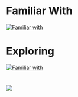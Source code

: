 # Familiar With
[![Familiar with](https://skillicons.dev/icons?i=github,css,html,js,php,jquery,nodejs,mysql,mongodb,postgres,sqlite,nginx,sublime&theme=light)](https://www.kasperg.net)

# Exploring
[![Familiar with](https://skillicons.dev/icons?i=discord,discordjs,react,docker,blender,unreal,cpp,cs,vscode&theme=light)](https://www.kasperg.net)

# 
![](https://komarev.com/ghpvc/?username=Cashper&color=brightgreen&style=for-the-badge&label=Views)